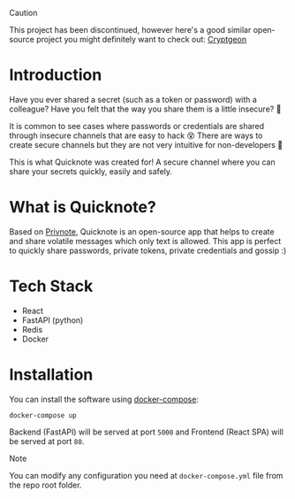 > [!CAUTION]
> This project has been discontinued, however here's a good similar open-source project you might definitely want to check out: [Cryptgeon](https://github.com/cupcakearmy/cryptgeon)

# Introduction

Have you ever shared a secret (such as a token or password) with a colleague? Have you felt that the way you share them is a little insecure? 👀

It is common to see cases where passwords or credentials are shared through insecure channels that are easy to hack 😵 There are ways to create secure channels but they are not very intuitive for non-developers 🤕

This is what Quicknote was created for! A secure channel where you can share your secrets quickly, easily and safely.

# What is Quicknote?

Based on [Privnote](https://privnote.com/), Quicknote is an open-source app that helps to create and share volatile messages which only text is allowed. This app is perfect to quickly share passwords, private tokens, private credentials and gossip :)

# Tech Stack

- React
- FastAPI (python)
- Redis
- Docker

# Installation

You can install the software using [docker-compose](https://docs.docker.com/compose/):

```
docker-compose up
```

Backend (FastAPI) will be served at port `5000` and Frontend (React SPA) will be served at port `80`.

> [!NOTE]
> You can modify any configuration you need at `docker-compose.yml` file from the repo root folder.
